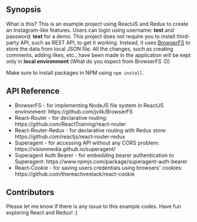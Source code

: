 ## Synopsis

What is this? This is an example project using ReactJS and Redux to create an Instagram-like features. Users can login using username: <b>test</b> and password: <b>test</b> for a demo.
This project does not require you to install third-party API, such as REST API, to get it working. Instead, it uses <a href="https://github.com/jvilk/BrowserFS">BrowserFS</a> to store the data from local JSON file.
All the changes, such as creating comments, adding likes, etc., have been made in the application will be kept only in <b>local environment</b> (What do you expect from BrowserFS :D)

Make sure to install packages in NPM using `npm install`.

## API Reference

<ul>
    <li>
        BrowserFS - for implementing NodeJS file system in ReactJS environment: https://github.com/jvilk/BrowserFS
    </li>
    <li>
        React-Router - for declarative routing: https://github.com/ReactTraining/react-router
    </li>
    <li>
        React-Router-Redux - for declarative routing with Redux store: https://github.com/reactjs/react-router-redux
    </li>
    <li>
        Superagent - for accessing API without any CORS problem: https://visionmedia.github.io/superagent/
    </li>
    <li>
        Superagent Auth Bearer - for embedding bearer authentication to Superagent: https://www.npmjs.com/package/superagent-auth-bearer
    </li>
    <li>
        React-Cookie - for saving users credentials using browsers' cookies: https://github.com/thereactivestack/react-cookie
    </li>
</ul>

## Contributors

Please let me know if there is any issue to this example codes. Have fun exploring React and Redux! :)

